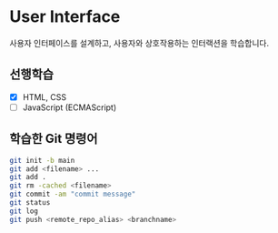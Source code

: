 # User Interface

사용자 인터페이스를 설계하고, 사용자와 상호작용하는 인터랙션을 학습합니다.

## 선행학습

- [x] HTML, CSS
- [ ] JavaScript (ECMAScript)

## 학습한 Git 명령어

```sh
git init -b main
git add <filename> ...
git add .
git rm -cached <filename>
git commit -am "commit message"
git status
git log
git push <remote_repo_alias> <branchname>
```
